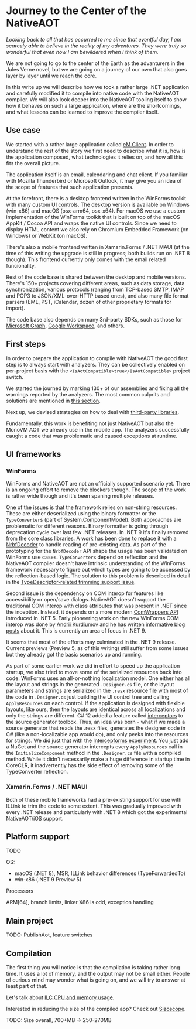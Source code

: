 # Journey to the Center of the NativeAOT

_Looking back to all that has occurred to me since that eventful day, I am scarcely able to believe in the reality of my adventures. They were truly so wonderful that even now I am bewildered when I think of them._

We are not going to go to the center of the Earth as the advanturers in the Jules Verne novel, but we are going on a journey of our own that also goes layer by layer until we reach the core.

In this write up we will describe how we took a rather large .NET application and carefully modified it to compile into native code with the NativeAOT compiler. We will also look deeper into the NativeAOT tooling itself to show how it behaves on such a large application, where are the shortcomings, and what lessons can be learned to improve the compiler itself.

## Use case

We started with a rather large application called [eM Client](http://www.emclient.com). In order to understand the rest of the story we first need to describe what it is, how is the application composed, what technologies it relies on, and how all this fits the overall picture.

The application itself is an email, calendaring and chat client. If you familiar with Mozilla Thunderbird or Microsoft Outlook, it may give you an idea of the scope of features that such application presents.

At the forefront, there is a desktop frontend written in the WinForms toolkit with many custom UI controls. The desktop version is available on Windows (win-x86) and macOS (osx-arm64, osx-x64). For macOS we use a custom implementation of the WinForms toolkit that is built on top of the macOS AppKit / Cocoa API and wraps the native UI controls. Since we need to display HTML content we also rely on Chromium Embedded Framework (on Windows) or WebKit (on macOS).

There's also a mobile frontend written in Xamarin.Forms / .NET MAUI (at the time of this writing the upgrade is still in progress; both builds run on .NET 8 though). This frontend currently only comes with the email related funcionality.

Rest of the code base is shared between the desktop and mobile versions. There's 150+ projects covering different areas, such as data storage, data synchronization, various protocols (ranging from TCP-based SMTP, IMAP and POP3 to JSON/XML-over-HTTP based ones), and also many file format parsers (EML, PST, iCalendar, dozen of other proprietary formats for import).

The code base also depends on many 3rd-party SDKs, such as those for [Microsoft Graph](https://github.com/microsoftgraph/msgraph-sdk-dotnet), [Google Workspace](https://github.com/googleapis/google-api-dotnet-client), and others.

## First steps

In order to prepare the application to compile with NativeAOT the good first step is to always start with analyzers. They can be collectively enabled on per-project basis with the `<IsAotCompatible>true</IsAotCompatible>` project switch.

We started the journed by marking 130+ of our assemblies and fixing all the warnings reported by the analyzers. The most common culprits and solutions are mentioned in [this section](https://github.com/filipnavara/nativeaot-notes/blob/main/third-party-libraries.md#updating-libraries-to-be-aot-compatible).

Next up, we devised strategies on how to deal with [third-party libraries](https://github.com/filipnavara/nativeaot-notes/blob/main/third-party-libraries.md).

Fundamentally, this work is benefiting not just NativeAOT but also the MonoVM AOT we already use in the mobile app. The analyzers successfully caught a code that was problematic and caused exceptions at runtime.

## UI frameworks

### WinForms

WinForms and NativeAOT are not an officially supported scenario yet. There is an ongoing effort to remove the blockers though. The scope of the work is rather wide though and it's been spaning multiple releases.

One of the issues is that the framework relies on non-string resources. These are either deserialized using the binary formatter or the `TypeConverter`s (part of System.ComponentModel). Both approaches are problematic for different reasons. Binary formatter is going through deprecation cycle over last few .NET releases. In .NET 9 it's finally removed from the core class libraries. A work has been done to replace it with a [NrbfDecoder](https://github.com/dotnet/runtime/pull/103232) to handle reading of pre-existing data. As part of the prototyping for the `NrbfDecoder` API shape the usage has been validated on WinForms use cases. `TypeConverter`s depend on reflection and the NativeAOT compiler doesn't have intrinsic understanding of the WinForms framework necessary to figure out which types are going to be accessed by the reflection-based logic. The solution to this problem is described in detail in the [TypeDescriptor-related trimming support issue](https://github.com/dotnet/runtime/issues/101202).

Second issue is the dependency on COM interop for features like accessibility or open/save dialogs. NativeAOT doesn't support the traditional COM interop with class attributes that was present in .NET since the inception. Instead, it depends on a more modern [ComWrappers API](https://learn.microsoft.com/en-us/dotnet/standard/native-interop/tutorial-comwrappers) introduced in .NET 5. Early pioneering work on the new WinForms COM interop was done by [Andrii Kurdiumov](https://github.com/kant2002) and he has written [informative blog posts](https://codevision.medium.com/using-com-in-nativeaot-131dbc0d559e) about it. This is currently an area of focus in .NET 9.

It seems that most of the efforts may culminated in the .NET 9 release. Current previews (Preview 5, as of this writing) still suffer from some issues but they already got the basic scenarios up and running.

As part of some earlier work we did in effort to speed up the application startup, we also tried to move some of the serialized resources back into code. WinForms uses an all-or-nothing localization model. One either has all the layout and strings in the generated `.Designer.cs` file, or the layout parameters and strings are serialized in the `.resx` resource file with most of the code in `.Designer.cs` just building the UI control tree and calling `ApplyResources` on each control. If the application is designed with flexible layouts, like ours, then the layouts are identical across all localizations and only the strings are different. C# 12 added a feature called [interceptors](https://devblogs.microsoft.com/dotnet/new-csharp-12-preview-features/) to the source generator toolbox. Thus, an idea was born - what if we made a source generator that reads the .resx files, generates the designer code in C# (like a non-localizable app would do), and only peeks into the resources for strings. We did just that with the [Intercepforms experiment](https://github.com/emclient/Intercepforms). You just add a NuGet and the source generator intercepts every `ApplyResources` call in the `InitializeComponent` method in the `.Designer.cs` file with a compiled method. While it didn't necessarily make a huge difference in startup time in CoreCLR, it inadvertently has the side effect of removing some of the TypeConverter reflection.

### Xamarin.Forms / .NET MAUI

Both of these mobile frameworks had a pre-existing support for use with ILLink to trim the code to some 
extent. This was gradually improved with every .NET release and particularly with .NET 8 which got the 
experimental NativeAOT/iOS support.

## Platform support

TODO

OS:
- macOS (.NET 8), MSR, ILLink behavior differences (TypeForwardedTo)
- win-x86 (.NET 9 Preview 5)

Processors

ARM[64], branch limits, linker
X86 is odd, exception handling

## Main project

TODO: PublishAot, feature switches

## Compilation

The first thing you will notice is that the compilation is taking rather long time. It uses a lot of memory, and the output may not be small either. People of curious mind may wonder what is going on, and we will try to answer at least part of that.

Let's talk about [ILC CPU and memory usage](https://github.com/filipnavara/nativeaot-notes/blob/main/ilc-resource-usage.md).

Interested in reducing the size of the compiled app? Check out [Sizoscope](https://github.com/MichalStrehovsky/sizoscope).

TODO: Size overall, 700+MB -> 250-270MB